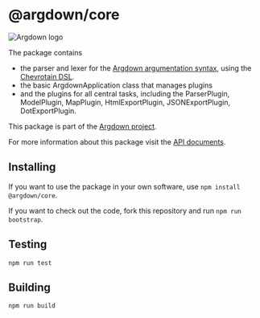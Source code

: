# @argdown/core

![Argdown logo](https://raw.githubusercontent.com/christianvoigt/argdown/HEAD/argdown-arrow.png "Argdown logo")

The package contains

- the parser and lexer for the [Argdown argumentation syntax](https://argdown.org), using the [Chevrotain DSL](https://github.com/SAP/chevrotain).
- the basic ArgdownApplication class that manages plugins
- and the plugins for all central tasks, including the ParserPlugin, ModelPlugin, MapPlugin, HtmlExportPlugin, JSONExportPlugin, DotExportPlugin.

This package is part of the [Argdown project](https://argdown.org).

For more information about this package visit the [API documents](https://argdown.org/argdown-core/index.html).

## Installing

If you want to use the package in your own software, use `npm install @argdown/core`.

If you want to check out the code, fork this repository and run `npm run bootstrap`.

## Testing

`npm run test`

## Building

`npm run build`
